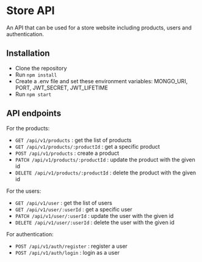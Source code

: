 # Store API

An API that can be used for a store website including products, users and authentication.

## Installation

- Clone the repository
- Run `npm install`
- Create a .env file and set these environment variables: MONGO_URI, PORT, JWT_SECRET, JWT_LIFETIME
- Run `npm start`

## API endpoints

For the products:
- `GET /api/v1/products` : get the list of products
- `GET /api/v1/products/:productId` : get a specific product
- `POST /api/v1/products` : create a product
- `PATCH /api/v1/products/:productId` : update the product with the given id
- `DELETE /api/v1/products/:productId` : delete the product with the given id

For the users:
- `GET /api/v1/user` : get the list of users
- `GET /api/v1/user/:userId` : get a specific user
- `PATCH /api/v1/user/:userId` : update the user with the given id
- `DELETE /api/v1/user/:userId` : delete the user with the given id

For authentication:
- `POST /api/v1/auth/register` : register a user
- `POST /api/v1/auth/login` : login as a user
